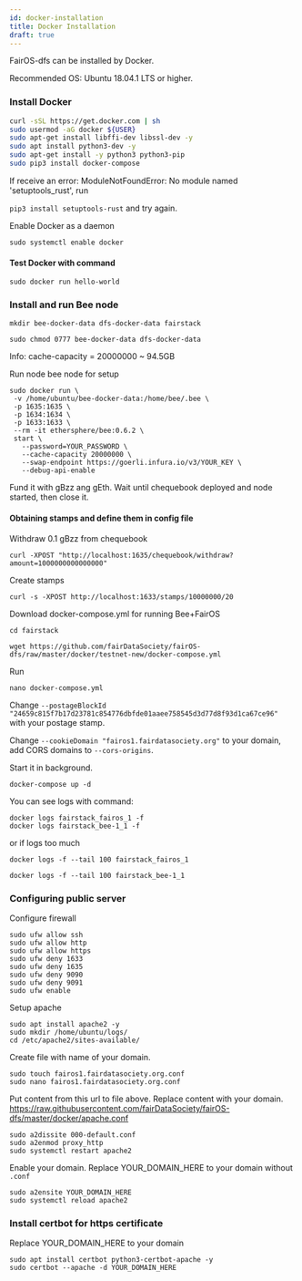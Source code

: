 ```yaml
---
id: docker-installation
title: Docker Installation
draft: true
---
```


FairOS-dfs can be installed by Docker.

Recommended OS: Ubuntu 18.04.1 LTS or higher.

### Install Docker

```sh
curl -sSL https://get.docker.com | sh
sudo usermod -aG docker ${USER}
sudo apt-get install libffi-dev libssl-dev -y
sudo apt install python3-dev -y
sudo apt-get install -y python3 python3-pip
sudo pip3 install docker-compose
```

If receive an error: ModuleNotFoundError: No module named 'setuptools_rust', run

`pip3 install setuptools-rust` and try again.

Enable Docker as a daemon

`sudo systemctl enable docker`

#### Test Docker with command

`sudo docker run hello-world`

### Install and run Bee node

`mkdir bee-docker-data dfs-docker-data fairstack`

`sudo chmod 0777 bee-docker-data dfs-docker-data`

Info: cache-capacity = 20000000 ~ 94.5GB

Run node bee node for setup

 ```
 sudo docker run \
  -v /home/ubuntu/bee-docker-data:/home/bee/.bee \
  -p 1635:1635 \
  -p 1634:1634 \
  -p 1633:1633 \
  --rm -it ethersphere/bee:0.6.2 \
  start \
    --password=YOUR_PASSWORD \
    --cache-capacity 20000000 \
    --swap-endpoint https://goerli.infura.io/v3/YOUR_KEY \
    --debug-api-enable
 ```

Fund it with gBzz ang gEth. Wait until chequebook deployed and node started, then close it.

#### Obtaining stamps and define them in config file

Withdraw 0.1 gBzz from chequebook

`curl -XPOST "http://localhost:1635/chequebook/withdraw?amount=1000000000000000"`

Create stamps

`curl -s -XPOST http://localhost:1633/stamps/10000000/20`

Download docker-compose.yml for running Bee+FairOS

`cd fairstack`

`wget https://github.com/fairDataSociety/fairOS-dfs/raw/master/docker/testnet-new/docker-compose.yml`


Run

`nano docker-compose.yml`

Change `--postageBlockId "24659c815f7b17d23781c854776dbfde01aaee758545d3d77d8f93d1ca67ce96"` with your postage stamp.

Change `--cookieDomain "fairos1.fairdatasociety.org"` to your domain, add CORS domains to `--cors-origins`.


Start it in background.

`docker-compose up -d`

You can see logs with command:

```
docker logs fairstack_fairos_1 -f
docker logs fairstack_bee-1_1 -f
```

or if logs too much

`docker logs -f --tail 100 fairstack_fairos_1`

`docker logs -f --tail 100 fairstack_bee-1_1`

### Configuring public server

Configure firewall

```
sudo ufw allow ssh
sudo ufw allow http
sudo ufw allow https
sudo ufw deny 1633
sudo ufw deny 1635
sudo ufw deny 9090
sudo ufw deny 9091
sudo ufw enable
```

Setup apache

```
sudo apt install apache2 -y
sudo mkdir /home/ubuntu/logs/
cd /etc/apache2/sites-available/
```

Create file with name of your domain.

```
sudo touch fairos1.fairdatasociety.org.conf
sudo nano fairos1.fairdatasociety.org.conf
```

Put content from this url to file above. Replace content with your domain. https://raw.githubusercontent.com/fairDataSociety/fairOS-dfs/master/docker/apache.conf

```
sudo a2dissite 000-default.conf
sudo a2enmod proxy_http
sudo systemctl restart apache2
```

Enable your domain. Replace YOUR_DOMAIN_HERE to your domain without `.conf`

```
sudo a2ensite YOUR_DOMAIN_HERE
sudo systemctl reload apache2
```


### Install certbot for https certificate


Replace YOUR_DOMAIN_HERE to your domain

```
sudo apt install certbot python3-certbot-apache -y
sudo certbot --apache -d YOUR_DOMAIN_HERE
```
